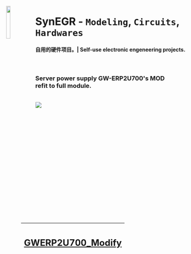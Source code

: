 <span><a href="https://github.com/SynEGR"><img align="left" width="15%" src="https://i.postimg.cc/NMWFKRm9/HDWicon3-1.jpg"></img></a><h1><strong>SynEGR</strong> - <code>Modeling</code>, <code>Circuits</code>, <code>Hardwares</code></h1>
<h4>自用的硬件项目。| Self-use electronic engeneering projects.</h4></span>
<br/>
<figure><table>
<thead>
<tr><th><h2><a href='https://github.com/SynEGR/PowerSupply_GWERP2U700_Modify'>GWERP2U700_Modify</a></h1><br></th></tr></thead>
<tbody><h3>Server power supply GW-ERP2U700&#39;s MOD refit to full module.</h3><br><a href="https://github.com/SynEGR/PowerSupply_GWERP2U700_Modify"><img align="middle" src="https://github.com/SynEGR/PowerSupply_GWERP2U700_Modify/releases/download/v1.2/readme-pcb.png"></img></a></tbody>
</table></figure>
